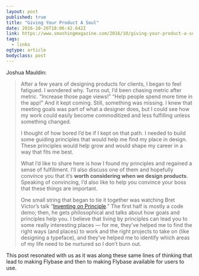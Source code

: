 ```yaml
---
layout: post 
published: true 
title: "Giving Your Product A Soul" 
date: 2016-10-26T18:06:42.642Z 
link: https://www.smashingmagazine.com/2016/10/giving-your-product-a-soul/ 
tags:
  - links
ogtype: article 
bodyclass: post 
---
```


Joshua Mauldin:

> After a few years of designing products for clients, I began to feel fatigued. I wondered why. Turns out, I’d been chasing metric after metric. “Increase those page views!” “Help people spend more time in the app!” And it kept coming. Still, something was missing. I knew that meeting goals was part of what a designer does, but I could see how my work could easily become commoditized and less fulfilling unless something changed.
> 
> I thought of how bored I’d be if I kept on that path. I needed to build some guiding principles that would help me find my place in design. These principles would help grow and would shape my career in a way that fits me best.
> 
> What I’d like to share here is how I found my principles and regained a sense of fulfillment. I’ll also discuss one of them and hopefully convince you that it’s **worth considering when we design products**. Speaking of convincing, I’d also like to help you convince your boss that these things are important.
> 
> One small string that began to tie it together was watching Bret Victor’s talk “[Inventing on Principle](https://vimeo.com/36579366).” The first half is mostly a code demo; then, he gets philosophical and talks about how goals and principles help you. I believe that living by principles can lead you to some really interesting places — for me, they’ve helped me to find the right ways (and places) to work and the right projects to take on (like designing a typeface), and they’ve helped me to identify which areas of my life need to be nurtured so I don’t burn out.

This post resonated with us as it was along these same lines of thinking that lead to making Flybase and then to making Flybase available for users to use.
